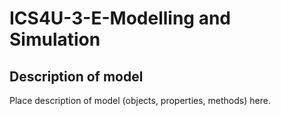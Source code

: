 # ICS4U-3-E-Modelling and Simulation

## Description of model
Place description of model (objects, properties, methods) here.
